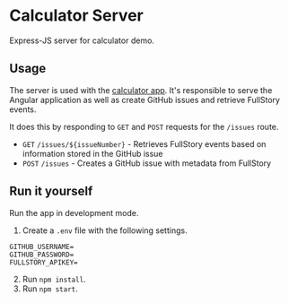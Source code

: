 # Calculator Server

Express-JS server for calculator demo.

## Usage

The server is used with the [calculator app](https://github.com/van-fs/calc-app). It's responsible to serve the Angular application as well as create GitHub issues and retrieve FullStory events.

It does this by responding to `GET` and `POST` requests for the `/issues` route.

- `GET` `/issues/${issueNumber}` - Retrieves FullStory events based on information stored in the GitHub issue
- `POST` `/issues` - Creates a GitHub issue with metadata from FullStory

## Run it yourself

Run the app in development mode. 

1. Create a `.env` file with the following settings.

```
GITHUB_USERNAME=
GITHUB_PASSWORD=
FULLSTORY_APIKEY=
```

2. Run `npm install`.
3. Run `npm start`.